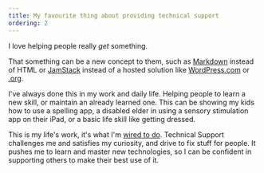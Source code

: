 ```yaml
---
title: My favourite thing about providing technical support
ordering: 2
---
```

I love helping people really *get* something.

That something can be a new concept to them, such as [Markdown](https://dillinger.io/) instead of HTML or [JamStack](https://jamstack.org/) instead of a hosted solution like [WordPress.com](https://wordpress.com/) or [.org](https://wordpress.org/).

I've always done this in my work and daily life. Helping people to learn a new skill, or maintain an already learned one. This can be showing my kids how to use a spelling app, a disabled elder in using a sensory stimulation app on their iPad, or a basic life skill like getting dressed.

This is my life's work, it's what I'm [wired to do](https://www.16personalities.com/profiles/58b08c088d84e). Technical Support challenges me and satisfies my curiosity, and drive to fix stuff for people. It pushes me to learn and master new technologies, so I can be confident in supporting others to make their best use of it.
